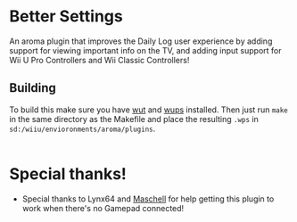 # Better Settings
An aroma plugin that improves the Daily Log user experience by adding support for viewing important info on the TV, and adding input support for Wii U Pro Controllers and Wii Classic Controllers!

## Building
To build this make sure you have [wut](https://github.com/devkitPro/wut) and [wups](https://github.com/wiiu-env/WiiUPluginSystem) installed. Then just run `make` in the same directory as the Makefile and place the resulting `.wps` in `sd:/wiiu/envioronments/aroma/plugins`.
<br>
<br>

# Special thanks!
- Special thanks to Lynx64 and [Maschell](https://github.com/Maschell) for help getting this plugin to work when there's no Gamepad connected!
